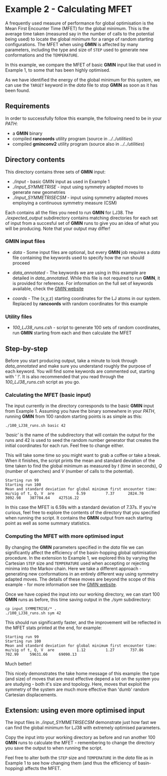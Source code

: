 # Example 2 - Calculating MFET

A frequently used measure of performance for global optimisation is the Mean First Encounter Time (MFET) for the global minimum. This is the average time taken 
(measured say in the number of calls to the potential being used) to locate the global minimum for a range of random starting configurations. The MFET when using 
**GMIN** is affected by many parameters, including the type and size of `STEP` used to generate new conformations and the `TEMPERATURE`.

In this example, we compare the MFET of basic **GMIN** input like that used in Example 1, to some that has been highly optimised. 

As we have identified the energy of the global minimum for this system, we can use the `TARGET` keyword in the *data* file to stop **GMIN** as soon as it has been 
found.

## Requirements
In order to successfully follow this example, the following need to be in your *PATH*:

- a **GMIN** binary
- compiled **rancoords** utility program (source in *../../utilities*)
- compiled **gminconv2** utility program (source also in *../../utilities*)

## Directory contents
This directory contains three sets of **GMIN** input:

- *./input* 			- basic GMIN input as used in Example 1
- *./input_SYMMETRISE*		- input using symmetry adapted moves to generate new geometries
- *./input_SYMMETRISECSM*	- input using symmetry adapted moves employing a continuous symmetry measure (CSM) 

Each contains all the files you need to run **GMIN** for LJ38. The *./expected_output* subdirectory contains matching directories for each set of input from a 
succesful set of **GMIN** runs to give you an idea of what you will be producing. Note that your output may differ!

### GMIN input files

- *data* -		Some input files are optional, but every **GMIN** job requires a *data* file containing the keywords used to specify 
			how the run should proceed 
		
- *data_annotated* -	The keywords we are using in this example are detailed in *data_annotated*. While this file is not required to run **GMIN**, it is
			provided for reference. For information on the full set of keywords available, check the [GMIN website](http://www-wales.ch.cam.ac.uk/GMIN)

- *coords* - 		The (x,y,z) starting coordinates for the LJ atoms in our system. Replaced by **rancoords** with random coordinates for this example 

### Utility files

- *100_LJ38_runs.csh* -	script to generate 100 sets of random coordinates, run **GMIN** starting from each and then calculate the MFET

## Step-by-step

Before you start producing output, take a minute to look through *data_annotated* and make sure you understand roughly the purpose of each keyword. You will find
some keywords are commented out, starting with ' !'. It is also recommended that you read through the *100_LJ38_runs.csh* script as you go. 

### Calculating the MFET (basic input)

The input currently in the directory corresponds to the basic **GMIN** input from Example 1. Assuming you have the binary somewhere in your *PATH*, running
**GMIN** from 100 random starting points is as simple as this:

```
./100_LJ38_runs.sh basic 42
```

‘*basic*’ is the name of the subdirectory that will contain the output for the runs and 42 is used to seed the random number generator that creates the initial 
coordinates for each run. Feel free to change either.

This will take some time so you might want to grab a coffee or take a break. When it finishes, the script prints the mean and standard deviation of the time taken 
to find the global minimum as measured by *t* (time in seconds), *Q* (number of quenches) and *V* (number of calls to the potential). 

```
Starting run 99
Starting run 100
Mean and standard deviation for global minimum first encounter time:
mu/sig of t, Q, V  are          6.59         7.37      2824.70      3092.98    387784.64    427516.22
```

In this case the MFET is 6.59s with a standard deviation of 7.37s. If you're curious, feel free to explore the contents of the directory that you specified 
when running the script. It contains the **GMIN** output from each starting point as well as some summary statistics.

### Computing the MFET with more optimised input

By changing the **GMIN** parameters specified in the *data* file we can significantly affect the efficiency of the basin-hopping global optimisation procedure.
In the extension to Example 1, we explored this by varying the Cartesian `STEP` size and `TEMPERATURE` used when accepting or rejecting minima into the Markov chain.
Here we take a different approach - generating new conformations in an entirely different way using symmetry adapted moves. The details of these moves are beyond
the scope of this example - for more information see the [GMIN website](http://www-wales.ch.cam.ac.uk/GMIN).

Once we have copied the input into our working directory, we can start 100 **GMIN** runs as before, this time saving output in the *./sym* subdirectory:
```
cp input_SYMMETRISE/* .
./100_LJ38_runs.sh sym 42
```

This should run significantly faster, and the improvement will be reflected in the MFET stats printed at the end, for example:
```
Starting run 99
Starting run 100
Mean and standard deviation for global minimum first encounter time:
mu/sig of t, Q, V  are          1.12         1.27       737.86       702.99     59631.66     69090.13
```

Much better! 

This nicely demonstrates the take home message of this example: the type (and size) of moves that are most effective depend a lot on the system you are 
studying - both it's size and topology. Here, moves that exploit the symmetry of the system are much more effective than 'dumb' random Cartesian displacements.

## Extension: using even more optimised input

The input files in *./input_SYMMETRISECSM* demonstrate just how fast we can find the global minimum for LJ38 with extremely optimised parameters. 

Copy the input into your working directory as before and run another 100 **GMIN** runs to calculate the MFET - remembering to change the directory you 
save the output to when running the script.

Feel free to alter both the `STEP` size and `TEMPERATURE` in the *data* file as in Example 1 to see how changing them (and thus the efficiency of basin-hopping) 
affects the MFET. 
